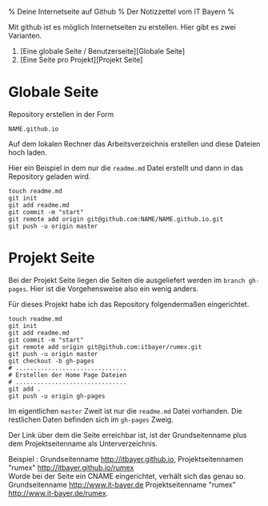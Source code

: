 % Deine Internetseite auf Github
% Der Notizzettel vom IT Bayern
%

<!--

# Github

Kleine Beschreibung, oder besser gesagt mein Notizzettel
wie man auf <http://github.com> eine Internetseite einrichtet.

-->

<!-- schnipp -->


Mit github ist es möglich Internetseiten zu erstellen.
Hier gibt es zwei Varianten. 

1. [Eine globale Seite / Benutzerseite][Globale Seite]
1. [Eine Seite pro Projekt][Projekt Seite]


# Globale Seite

Repository erstellen in der Form

	NAME.github.io

Auf dem lokalen Rechner das Arbeitsverzeichnis erstellen
und diese Dateien hoch laden.

Hier ein Beispiel in dem nur die `readme.md` Datei erstellt und dann in 
das Repository geladen wird.

~~~{.bash}
touch readme.md
git init
git add readme.md
git commit -m "start"
git remote add origin git@github.com:NAME/NAME.github.io.git
git push -u origin master
~~~

# Projekt Seite

Bei der Projekt Seite liegen die Seiten die ausgeliefert werden im `branch gh-pages`.
Hier ist die Vorgehensweise also ein wenig anders.

Für dieses Projekt habe ich das Repository folgendermaßen eingerichtet.

~~~{.bash}
touch readme.md
git init
git add readme.md
git commit -m "start"
git remote add origin git@github.com:itbayer/rumex.git
git push -u origin master
git checkout -b gh-pages
# ...............................
# Erstellen der Home Page Dateien
# ...............................
git add .
git push -u origin gh-pages
~~~

Im eigentlichen `master` Zweit ist nur die `readme.md` Datei vorhanden.
Die restlichen Daten befinden sich im `gh-pages` Zweig.

Der Link über dem die Seite erreichbar ist, ist der Grundseitenname plus dem
Projektseitenname als Unterverzeichnis.

Beispiel
:	Grundseitenname <http://itbayer.github.io>, 
	Projektseitennamen "rumex" <http://itbayer.github.io/rumex> \
	Wurde bei der Seite ein CNAME eingerichtet, verhält sich das genau so.
	Grundseitenname <http://www.it-bayer.de>
	Projektseitenname "rumex" <http://www.it-bayer.de/rumex>.


